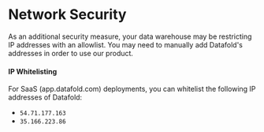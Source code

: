 # Network Security

As an additional security measure, your data warehouse may be restricting IP addresses with an allowlist. You may need to manually add Datafold's addresses in order to use our product.&#x20;

#### IP Whitelisting

For SaaS (app.datafold.com) deployments, you can whitelist the following IP addresses of Datafold:

* `54.71.177.163`
* `35.166.223.86`
